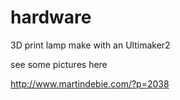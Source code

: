 hardware
========
3D print lamp make with an Ultimaker2 

see some pictures here

http://www.martindebie.com/?p=2038

